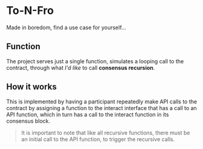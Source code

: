 # To-N-Fro

Made in boredom, find a use case for yourself...

## Function

The project serves just a single function, simulates a looping call to the contract, through what _I'd like_ to call **consensus recursion**.  

## How it works

This is implemented by having a participant repeatedly make API calls to the contract by assigning a function to the interact interface that has a call to an API function, which in turn has a call to the interact function in its consensus block.

> It is important to note that like all recursive functions, there must be an initial call to the API function, to trigger the recursive calls.
